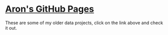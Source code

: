 
# [Aron's GitHub Pages](https://apollner.github.io/)
These are some of my older data projects, click on the link above and check it out.
